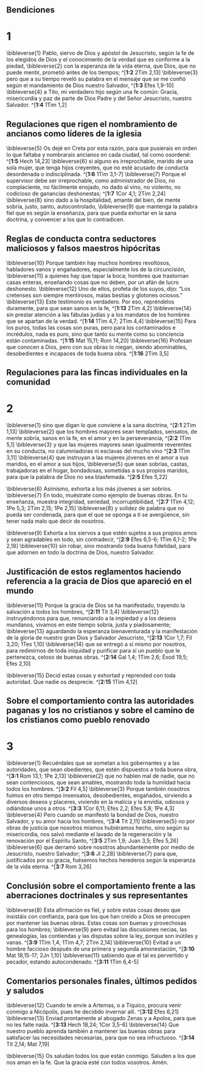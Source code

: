 ## Bendiciones
# 1
\bibleverse{1} Pablo, siervo de Dios y apóstol de Jesucristo, según la fe de los elegidos de Dios y el conocimiento de la verdad que es conforme a la piedad, \bibleverse{2} con la esperanza de la vida eterna, que Dios, que no puede mentir, prometió antes de los tiempos; ^[**1:2** 2Tim 2,13] \bibleverse{3} pero que a su tiempo reveló su palabra en el mensaje que se me confió según el mandamiento de Dios nuestro Salvador, ^[**1:3** Efes 1,9-10] \bibleverse{4} a Tito, mi verdadero hijo según una fe común: Gracia, misericordia y paz de parte de Dios Padre y del Señor Jesucristo, nuestro Salvador. ^[**1:4** 1Tim 1,2]

## Regulaciones que rigen el nombramiento de ancianos como líderes de la iglesia
\bibleverse{5} Os dejé en Creta por esta razón, para que pusierais en orden lo que faltaba y nombrarais ancianos en cada ciudad, tal como osordené: ^[**1:5** Hech 14,23] \bibleverse{6} si alguno es irreprochable, marido de una sola mujer, que tenga hijos creyentes, que no esté acusado de conducta desordenada o indisciplinada. ^[**1:6** 1Tim 3,1-7] \bibleverse{7} Porque el supervisor debe ser irreprochable, como administrador de Dios, no complaciente, no fácilmente enojado, no dado al vino, no violento, no codicioso de ganancias deshonestas; ^[**1:7** 1Cor 4,1; 2Tim 2,24] \bibleverse{8} sino dado a la hospitalidad, amante del bien, de mente sobria, justo, santo, autocontrolado, \bibleverse{9} que mantenga la palabra fiel que es según la enseñanza, para que pueda exhortar en la sana doctrina, y convencer a los que lo contradicen.

## Reglas de conducta contra seductores maliciosos y falsos maestros hipócritas
\bibleverse{10} Porque también hay muchos hombres revoltosos, habladores vanos y engañadores, especialmente los de la circuncisión, \bibleverse{11} a quienes hay que tapar la boca; hombres que trastornan casas enteras, enseñando cosas que no deben, por un afán de lucro deshonesto. \bibleverse{12} Uno de ellos, profeta de los suyos, dijo: “Los cretenses son siempre mentirosos, malas bestias y glotones ociosos.” \bibleverse{13} Este testimonio es verdadero. Por eso, repréndelos duramente, para que sean sanos en la fe, ^[**1:13** 2Tim 4,2] \bibleverse{14} sin prestar atención a las fábulas judías y a los mandatos de los hombres que se apartan de la verdad. ^[**1:14** 1Tim 4,7; 2Tim 4,4] \bibleverse{15} Para los puros, todas las cosas son puras, pero para los contaminados e incrédulos, nada es puro, sino que tanto su mente como su conciencia están contaminadas. ^[**1:15** Mat 15,11; Rom 14,20] \bibleverse{16} Profesan que conocen a Dios, pero con sus obras lo niegan, siendo abominables, desobedientes e incapaces de toda buena obra. ^[**1:16** 2Tim 3,5]

## Regulaciones para las fincas individuales en la comunidad
# 2
\bibleverse{1} sino que digan lo que conviene a la sana doctrina, ^[**2:1** 2Tim 1,13] \bibleverse{2} que los hombres mayores sean templados, sensatos, de mente sobria, sanos en la fe, en el amor y en la perseverancia, ^[**2:2** 1Tim 5,1] \bibleverse{3} y que las mujeres mayores sean igualmente reverentes en su conducta, no calumniadoras ni esclavas del mucho vino ^[**2:3** 1Tim 3,11] \bibleverse{4} que instruyan a las mujeres jóvenes en el amor a sus maridos, en el amor a sus hijos, \bibleverse{5} que sean sobrias, castas, trabajadoras en el hogar, bondadosas, sometidas a sus propios maridos, para que la palabra de Dios no sea blasfemada. ^[**2:5** Efes 5,22]

\bibleverse{6} Asimismo, exhorta a los más jóvenes a ser sobrios. \bibleverse{7} En todo, muéstrate como ejemplo de buenas obras. En tu enseñanza, muestra integridad, seriedad, incorruptibilidad, ^[**2:7** 1Tim 4,12; 1Pe 5,3; 2Tim 2,15; 1Pe 2,15] \bibleverse{8} y solidez de palabra que no pueda ser condenada, para que el que se oponga a ti se avergüence, sin tener nada malo que decir de nosotros.

\bibleverse{9} Exhorta a los siervos a que estén sujetos a sus propios amos y sean agradables en todo, sin contradecir, ^[**2:9** Efes 6,5-6; 1Tim 6,1-2; 1Pe 2,18] \bibleverse{10} sin robar, sino mostrando toda buena fidelidad, para que adornen en todo la doctrina de Dios, nuestro Salvador.

## Justificación de estos reglamentos haciendo referencia a la gracia de Dios que apareció en el mundo
\bibleverse{11} Porque la gracia de Dios se ha manifestado, trayendo la salvación a todos los hombres, ^[**2:11** Tit 3,4] \bibleverse{12} instruyéndonos para que, renunciando a la impiedad y a los deseos mundanos, vivamos en este tiempo sobria, justa y piadosamente; \bibleverse{13} aguardando la esperanza bienaventurada y la manifestación de la gloria de nuestro gran Dios y Salvador Jesucristo, ^[**2:13** 1Cor 1,7; Fil 3,20; 1Tes 1,10] \bibleverse{14} que se entregó a sí mismo por nosotros, para redimirnos de toda iniquidad y purificar para sí un pueblo que le pertenezca, celoso de buenas obras. ^[**2:14** Gal 1,4; 1Tim 2,6; Éxod 19,5; Efes 2,10]

\bibleverse{15} Decid estas cosas y exhortad y reprended con toda autoridad. Que nadie os desprecie. ^[**2:15** 1Tim 4,12]

## Sobre el comportamiento contra las autoridades paganas y los no cristianos y sobre el camino de los cristianos como pueblo renovado
# 3
\bibleverse{1} Recuérdales que se sometan a los gobernantes y a las autoridades, que sean obedientes, que estén dispuestos a toda buena obra, ^[**3:1** Rom 13,1; 1Pe 2,13] \bibleverse{2} que no hablen mal de nadie, que no sean contenciosos, que sean amables, mostrando toda la humildad hacia todos los hombres. ^[**3:2** Fil 4,5] \bibleverse{3} Porque también nosotros fuimos en otro tiempo insensatos, desobedientes, engañados, sirviendo a diversos deseos y placeres, viviendo en la malicia y la envidia, odiosos y odiándose unos a otros. ^[**3:3** 1Cor 6,11; Efes 2,2; Efes 5,8; 1Pe 4,3] \bibleverse{4} Pero cuando se manifestó la bondad de Dios, nuestro Salvador, y su amor hacia los hombres, ^[**3:4** Tit 2,11] \bibleverse{5} no por obras de justicia que nosotros mismos hubiéramos hecho, sino según su misericordia, nos salvó mediante el lavado de la regeneración y la renovación por el Espíritu Santo, ^[**3:5** 2Tim 1,9; Juan 3,5; Efes 5,26] \bibleverse{6} que derramó sobre nosotros abundantemente por medio de Jesucristo, nuestro Salvador; ^[**3:6** Jl 2,28] \bibleverse{7} para que, justificados por su gracia, fuésemos hechos herederos según la esperanza de la vida eterna. ^[**3:7** Rom 3,26]

## Conclusión sobre el comportamiento frente a las aberraciones doctrinales y sus representantes
\bibleverse{8} Esta afirmación es fiel, y sobre estas cosas deseo que insistáis con confianza, para que los que han creído a Dios se preocupen por mantener las buenas obras. Estas cosas son buenas y provechosas para los hombres; \bibleverse{9} pero evitad las discusiones necias, las genealogías, las contiendas y las disputas sobre la ley, porque son inútiles y vanas. ^[**3:9** 1Tim 1,4; 1Tim 4,7; 2Tim 2,14] \bibleverse{10} Evitad a un hombre faccioso después de una primera y segunda amonestación, ^[**3:10** Mat 18,15-17; 2Jn 1,10] \bibleverse{11} sabiendo que el tal es pervertido y pecador, estando autocondenado. ^[**3:11** 1Tim 6,4-5]

## Comentarios personales finales, últimos pedidos y saludos
\bibleverse{12} Cuando te envíe a Artemas, o a Tíquico, procura venir conmigo a Nicópolis, pues he decidido invernar allí. ^[**3:12** Efes 6,21] \bibleverse{13} Enviad prontamente al abogado Zenas y a Apolos, para que no les falte nada. ^[**3:13** Hech 18,24; 1Cor 3,5-6] \bibleverse{14} Que nuestro pueblo aprenda también a mantener las buenas obras para satisfacer las necesidades necesarias, para que no sea infructuoso. ^[**3:14** Tit 2,14; Mat 7,19]

\bibleverse{15} Os saludan todos los que están conmigo. Saluden a los que nos aman en la fe. Que la gracia esté con todos vosotros. Amén.